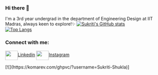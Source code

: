 ### Hi there 👋

<!--
**Sukriti-Shukla/Sukriti-Shukla** is a ✨ _special_ ✨ repository because its `README.md` (this file) appears on your GitHub profile.

Here are some ideas to get you started:

- 🔭 I’m currently working on Web development
- 🌱 I’m currently learning AI/ML
- 👯 I’m looking to collaborate on ...
- 🤔 I’m looking for help with ...
- 💬 Ask me about ...
- 📫 How to reach me: <href>
- 😄 Pronouns: ...
- ⚡ Fun fact: ...
-->

I'm a 3rd year undergrad in the department of Engineering Design at IIT Madras, always keen to explore!✨
[![Sukriti's GitHub stats](https://github-readme-stats.vercel.app/api?username=Sukriti-Shukla&show_icons=true&theme=radical)](https://github.com/anuraghazra/github-readme-stats)
</br>
[![Top Langs](https://github-readme-stats.vercel.app/api/top-langs/?username=Sukriti-Shukla&layout=compact&theme=radical)](https://github.com/anuraghazra/github-readme-stats)
<h3 align="left">Connect with me:</h3>
<p align="left">
<a href="https://www.linkedin.com/in/sukriti-shukla-7ba6a8206/" target="blank"><img align="center" src="https://cdn.jsdelivr.net/npm/simple-icons@3.0.1/icons/linkedin.svg" alt="" height="30" width="40" />Linkedin</a>
<a href="your link" target="blank"><img align="center" src="https://cdn.jsdelivr.net/npm/simple-icons@3.0.1/icons/instagram.svg" alt="" height="30" width="40" />Instagram</a>
</p>
[![](https://komarev.com/ghpvc/?username=Sukriti-Shukla)]
